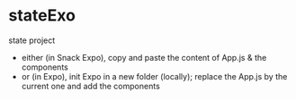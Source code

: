 # stateExo
state project


- either (in Snack Expo), copy and paste the content of App.js & the components
- or (in Expo), init Expo in a new folder (locally); replace the App.js by the current one and add the components

